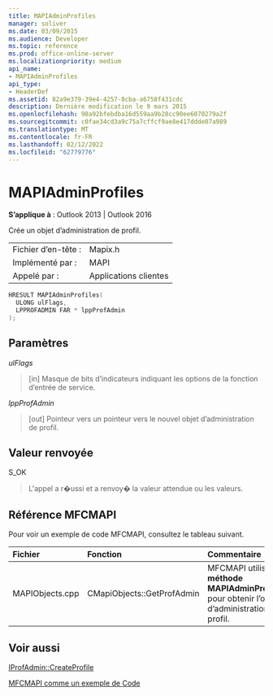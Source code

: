 ```yaml
---
title: MAPIAdminProfiles
manager: soliver
ms.date: 03/09/2015
ms.audience: Developer
ms.topic: reference
ms.prod: office-online-server
ms.localizationpriority: medium
api_name:
- MAPIAdminProfiles
api_type:
- HeaderDef
ms.assetid: 82a9e379-39e4-4257-8cba-a6758f431cdc
description: Dernière modification le 9 mars 2015
ms.openlocfilehash: 98a92bfebdba16d559aa9b28cc90ee6070279a2f
ms.sourcegitcommit: c0fae34cd3a9c75a7cffcf9ae8e417ddde07a989
ms.translationtype: MT
ms.contentlocale: fr-FR
ms.lasthandoff: 02/12/2022
ms.locfileid: "62779776"
---
```

# <a name="mapiadminprofiles"></a>MAPIAdminProfiles

  
  
**S’applique à** : Outlook 2013 | Outlook 2016 
  
Crée un objet d’administration de profil. 
  
|||
|:-----|:-----|
|Fichier d’en-tête :  <br/> |Mapix.h  <br/> |
|Implémenté par :  <br/> |MAPI  <br/> |
|Appelé par :  <br/> |Applications clientes  <br/> |
   
```cpp
HRESULT MAPIAdminProfiles(
  ULONG ulFlags,
  LPPROFADMIN FAR * lppProfAdmin
);
```

## <a name="parameters"></a>Paramètres

 _ulFlags_
  
> [in] Masque de bits d’indicateurs indiquant les options de la fonction d’entrée de service. 
    
 _lppProfAdmin_
  
> [out] Pointeur vers un pointeur vers le nouvel objet d’administration de profil.
    
## <a name="return-value"></a>Valeur renvoyée

S_OK 
  
> L'appel a r�ussi et a renvoy� la valeur attendue ou les valeurs.
    
## <a name="mfcmapi-reference"></a>Référence MFCMAPI

Pour voir un exemple de code MFCMAPI, consultez le tableau suivant.
  
|**Fichier**|**Fonction**|**Commentaire**|
|:-----|:-----|:-----|
|MAPIObjects.cpp  <br/> |CMapiObjects::GetProfAdmin  <br/> |MFCMAPI utilise la **méthode MAPIAdminProfiles** pour obtenir l’objet d’administration de profil. |
   
## <a name="see-also"></a>Voir aussi



[IProfAdmin::CreateProfile](iprofadmin-createprofile.md)


[MFCMAPI comme un exemple de Code](mfcmapi-as-a-code-sample.md)

